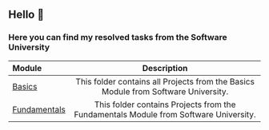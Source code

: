 ## Hello :wave:

### Here you can find my resolved tasks from the   Software University

| Module      | Description |
| :---        |    :----:   |
| [Basics](https://github.com/Runador/SoftUniBasicsFundamentals/tree/main/Basics)      | This folder contains all Projects from the Basics Module from Software University. |
| [Fundamentals](https://github.com/Runador/SoftUniBasicsFundamentals/tree/main/Fundamentals)   | This folder contains Projects from the Fundamentals Module from Software University. |


